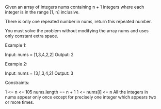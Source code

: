 Given an array of integers nums containing n + 1 integers where each integer is in the range [1, n] inclusive.

There is only one repeated number in nums, return this repeated number.

You must solve the problem without modifying the array nums and uses only constant extra space.


Example 1:

Input: nums = [1,3,4,2,2]
Output: 2


Example 2:

Input: nums = [3,1,3,4,2]
Output: 3




Constraints:

1 <= n <= 105
nums.length == n + 1
1 <= nums[i] <= n
All the integers in nums appear only once except for precisely one integer which appears two or more times.
